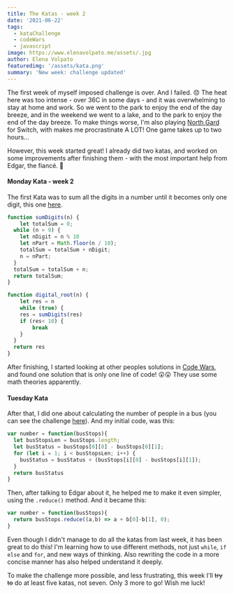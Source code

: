 ```yaml
---
title: The Katas - week 2
date: '2021-06-22'
tags: 
  - kataChallenge
  - codeWars
  - javascript
image: https://www.elenavolpato.me/assets/.jpg
author: Elena Volpato
featuredimg: '/assets/kata.png'
summary: 'New week: challenge updated'
---
```


The first week of myself imposed challenge is over. And I failed. 😞 The heat here was too intense - over 36C in some days - and it was overwhelming to stay at home and work. So we went to the park to enjoy the end of the day breeze, and in the weekend we went to a lake, and to the park to enjoy the end of the day breeze. To make things worse, I'm also playing [North Gard](https://www.nintendo.com/games/detail/northgard-switch/) for Switch, with makes me procrastinate A LOT! One game takes up to two hours...

However, this week started great! I already did two katas, and worked on some improvements after finishing them - with the most important help from Edgar, the fiancé. 💜

#### Monday Kata - week 2
The first Kata was to sum all the digits in a number until it becomes only one digit, this one [here](https://www.codewars.com/kata/541c8630095125aba6000c00). 

``` javascript
function sumDigits(n) {
	let totalSum = 0;
  while (n > 9) {
    let nDigit = n % 10
    let nPart = Math.floor(n / 10);
    totalSum = totalSum + nDigit;
    n = nPart;    	
  }
  totalSum = totalSum + n; 
  return totalSum;
}

function digital_root(n) {
	let res = n
	while (true) {
  	res = sumDigits(res)
    if (res< 10) {
    	break
    }
  }
  return res
}
```

After finishing, I started looking at other peoples solutions in [Code Wars](https://www.codewars.com/), and found one solution that is only one line of code! 😲😲 They use some math theories apparently.

#### Tuesday Kata
After that, I did one about calculating the number of people in a bus (you can see the challenge [here](https://www.codewars.com/kata/5648b12ce68d9daa6b000099)). And my initial code, was this:

``` javascript
var number = function(busStops){
  let busStopsLen = busStops.length;
  let busStatus = busStops[0][0] - busStops[0][1];
  for (let i = 1; i < busStopsLen; i++) {
    busStatus = busStatus + (busStops[i][0] - busStops[i][1]);    
  }
  return busStatus
}
```

Then, after talking to Edgar about it, he helped me to make it even simpler, using the `.reduce()` method. And it became this:

``` javascript
var number = function(busStops){
  return busStops.reduce((a,b) => a + b[0]-b[1], 0);
}
```

Even though I didn't manage to do all the katas from last week, it has been great to do this! I'm learning how to use different methods, not just `while`, `if else` and `for`, and new ways of thinking. Also rewriting the code in a more concise manner has also helped understand it deeply. 

To make the challenge more possible, and less frustrating, this week I'll ~~try to~~ do at least five katas, not seven. Only 3 more to go! Wish me luck!